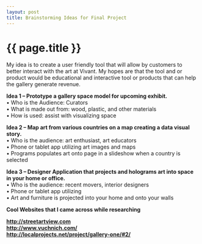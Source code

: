 ```yaml
---
layout: post
title: Brainstorming Ideas for Final Project
---
```


{{ page.title }}
================

<p class="meta">

My idea is to create a user friendly tool that will allow by customers to better interact with the art at Vivant. My hopes are that the tool and or product would be educational and interactive tool or products that can help the gallery generate revenue.

<strong>Idea 1 – Prototype a gallery space model for upcoming exhibit. </strong><br />
          •	Who is the Audience: Curators <br />
          •	What is made out from: wood, plastic, and other materials<br />
          •	How is used: assist with visualizing space<br />

<strong>Idea 2 – Map art from various countries on a map creating a data visual story.</strong><br />
          •	Who is the audience: art enthusiast, art educators<br />
          •	Phone or tablet app utilizing art images and maps<br />
          •	Programs populates art onto page in a slideshow when a country is selected

<strong>Idea 3 – Designer Application that projects and holograms art into space in your home or office.</strong><br />
          •	Who is the audience: recent movers, interior designers<br />
          •	Phone or tablet app utilizing <br />
          •	Art and furniture is projected into your home and onto your walls

<strong>Cool Websites that I came across while researching</stong>

<a href="http://streetartview.com/">http://streetartview.com</a><br />
<a href="http://www.vuchnich.com/">http://www.vuchnich.com/</a><br />
<a href="http://localprojects.net/project/gallery-one/#2/">http://localprojects.net/project/gallery-one/#2/</a>



